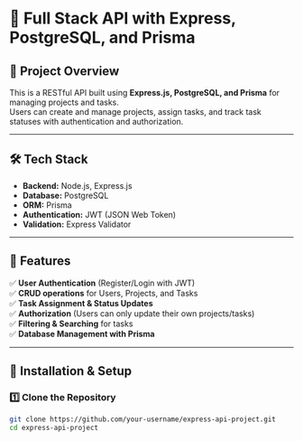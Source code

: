 # 🚀 Full Stack API with Express, PostgreSQL, and Prisma

## 📌 Project Overview
This is a RESTful API built using **Express.js, PostgreSQL, and Prisma** for managing projects and tasks.  
Users can create and manage projects, assign tasks, and track task statuses with authentication and authorization.

---

## 🛠️ Tech Stack
- **Backend:** Node.js, Express.js
- **Database:** PostgreSQL
- **ORM:** Prisma
- **Authentication:** JWT (JSON Web Token)
- **Validation:** Express Validator

---

## 📂 Features
✅ **User Authentication** (Register/Login with JWT)  
✅ **CRUD operations** for Users, Projects, and Tasks  
✅ **Task Assignment & Status Updates**  
✅ **Authorization** (Users can only update their own projects/tasks)  
✅ **Filtering & Searching** for tasks  
✅ **Database Management with Prisma**  

---

## 🔧 Installation & Setup

### **1️⃣ Clone the Repository**
```sh
git clone https://github.com/your-username/express-api-project.git
cd express-api-project

